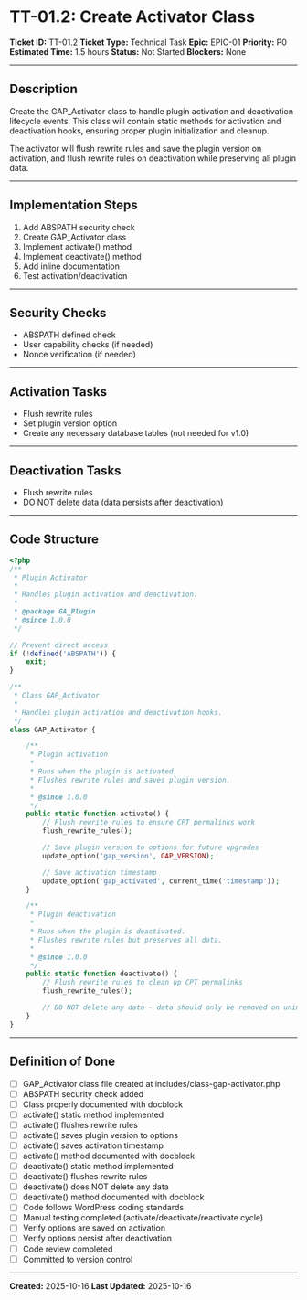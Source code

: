# TT-01.2: Create Activator Class

**Ticket ID:** TT-01.2
**Ticket Type:** Technical Task
**Epic:** EPIC-01
**Priority:** P0
**Estimated Time:** 1.5 hours
**Status:** Not Started
**Blockers:** None

---

## Description

Create the GAP_Activator class to handle plugin activation and deactivation lifecycle events. This class will contain static methods for activation and deactivation hooks, ensuring proper plugin initialization and cleanup.

The activator will flush rewrite rules and save the plugin version on activation, and flush rewrite rules on deactivation while preserving all plugin data.

---

## Implementation Steps

1. Add ABSPATH security check
2. Create GAP_Activator class
3. Implement activate() method
4. Implement deactivate() method
5. Add inline documentation
6. Test activation/deactivation

---

## Security Checks

- ABSPATH defined check
- User capability checks (if needed)
- Nonce verification (if needed)

---

## Activation Tasks

- Flush rewrite rules
- Set plugin version option
- Create any necessary database tables (not needed for v1.0)

---

## Deactivation Tasks

- Flush rewrite rules
- DO NOT delete data (data persists after deactivation)

---

## Code Structure

```php
<?php
/**
 * Plugin Activator
 *
 * Handles plugin activation and deactivation.
 *
 * @package GA_Plugin
 * @since 1.0.0
 */

// Prevent direct access
if (!defined('ABSPATH')) {
    exit;
}

/**
 * Class GAP_Activator
 *
 * Handles plugin activation and deactivation hooks.
 */
class GAP_Activator {

    /**
     * Plugin activation
     *
     * Runs when the plugin is activated.
     * Flushes rewrite rules and saves plugin version.
     *
     * @since 1.0.0
     */
    public static function activate() {
        // Flush rewrite rules to ensure CPT permalinks work
        flush_rewrite_rules();

        // Save plugin version to options for future upgrades
        update_option('gap_version', GAP_VERSION);

        // Save activation timestamp
        update_option('gap_activated', current_time('timestamp'));
    }

    /**
     * Plugin deactivation
     *
     * Runs when the plugin is deactivated.
     * Flushes rewrite rules but preserves all data.
     *
     * @since 1.0.0
     */
    public static function deactivate() {
        // Flush rewrite rules to clean up CPT permalinks
        flush_rewrite_rules();

        // DO NOT delete any data - data should only be removed on uninstall
    }
}
```

---

## Definition of Done

- [ ] GAP_Activator class file created at includes/class-gap-activator.php
- [ ] ABSPATH security check added
- [ ] Class properly documented with docblock
- [ ] activate() static method implemented
- [ ] activate() flushes rewrite rules
- [ ] activate() saves plugin version to options
- [ ] activate() saves activation timestamp
- [ ] activate() method documented with docblock
- [ ] deactivate() static method implemented
- [ ] deactivate() flushes rewrite rules
- [ ] deactivate() does NOT delete any data
- [ ] deactivate() method documented with docblock
- [ ] Code follows WordPress coding standards
- [ ] Manual testing completed (activate/deactivate/reactivate cycle)
- [ ] Verify options are saved on activation
- [ ] Verify options persist after deactivation
- [ ] Code review completed
- [ ] Committed to version control

---

**Created:** 2025-10-16
**Last Updated:** 2025-10-16
